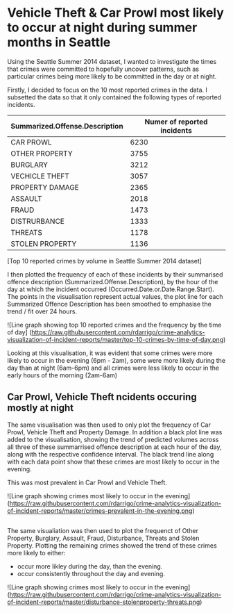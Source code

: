 # Vehicle Theft & Car Prowl most likely to occur at night during summer months in Seattle

Using the Seattle Summer 2014 dataset, I wanted to investigate the times that crimes were committed to hopefully uncover patterns, such as particular crimes being more likely to be committed in the day or at night.

Firstly, I decided to focus on the 10 most reported crimes in the data. I subsetted the data so that it only contained the following types of reported incidents.

| Summarized.Offense.Description | Numer of reported incidents |
--------------------|------|
| CAR PROWL         | 6230 |
| OTHER PROPERTY    | 3755 |
| BURGLARY          | 3212 |
| VECHICLE THEFT    | 3057 |
| PROPERTY DAMAGE   | 2365 |
| ASSAULT           | 2018 |
| FRAUD             | 1473 |
| DISTRURBANCE      | 1333 |
| THREATS           | 1178 |
| STOLEN PROPERTY   | 1136 |
[Top 10 reported crimes by volume in Seattle Summer 2014 dataset]

I then plotted the frequency of each of these incidents by their summarised offence description (Summarized.Offense.Description), by the hour of the day at which the incident occurred (Occurred.Date.or.Date.Range.Start). The points in the visualisation represent actual values, the plot line for each Summarized Offence Description has been smoothed to emphasise the trend / fit over 24 hours.

![Line graph showing top 10 reported crimes and the frequency by the time of day]
(https://raw.githubusercontent.com/rdarrigo/crime-analytics-visualization-of-incident-reports/master/top-10-crimes-by-time-of-day.png)

Looking at this visualisation, it was evident that some crimes were more likely to occur in the evening (6pm - 2am), some were more likely during the day than at night (6am-6pm) and all crimes were less likely to occur in the early hours of the morning (2am-6am)

## Car Prowl, Vehicle Theft ncidents occuring mostly at night ##

The same visualisation was then used to only plot the frequency of Car Prowl, Vehicle Theft and Property Damage. In addition a black plot line was added to the visualisation, showing the trend of predicted volumes across all three of these summarrised offence description at each hour of the day, along with the respective confidence interval. The black trend line along with each data point show that these crimes are most likely to occur in the evening.

This was most prevalent in Car Prowl and Vehicle Theft.

![Line graph showing crimes most likely to occur in the evening]
(https://raw.githubusercontent.com/rdarrigo/crime-analytics-visualization-of-incident-reports/master/crimes-prevalent-in-the-evening.png)

## 

The same visualiation was then used to plot the frequenct of Other Property, Burglary, Assault, Fraud, Disturbance, Threats and Stolen Property. Plotting the remaining crimes showed the trend of these crimes more likely to either: 

- occur more likley during the day, than the evening.
- occur consistently throughout the day and evening.


![Line graph showing crimes most likely to occur in the evening]
(https://raw.githubusercontent.com/rdarrigo/crime-analytics-visualization-of-incident-reports/master/disturbance-stolenproperty-threats.png)
